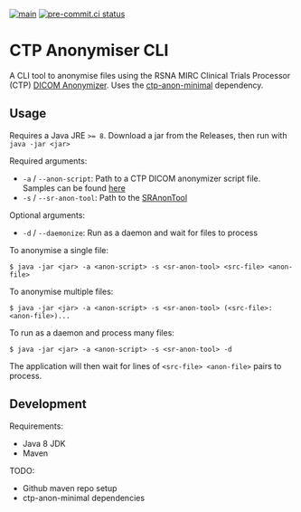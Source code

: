 [![main](https://github.com/smi/ctp-anon-cli/actions/workflows/main.yml/badge.svg)](https://github.com/smi/ctp-anon-cli/actions/workflows/main.yml)
[![pre-commit.ci status](https://results.pre-commit.ci/badge/github/SMI/ctp-anon-cli/main.svg)](https://results.pre-commit.ci/latest/github/SMI/ctp-anon-cli/main)

# CTP Anonymiser CLI

A CLI tool to anonymise files using the RSNA MIRC Clinical Trials Processor
(CTP)
[DICOM Anonymizer](https://mircwiki.rsna.org/index.php?title=The_CTP_DICOM_Anonymizer).
Uses the [ctp-anon-minimal](https://github.com/SMI/ctp-anon-minimal) dependency.

## Usage

Requires a Java JRE `>= 8`. Download a jar from the Releases, then run with
`java -jar <jar>`

Required arguments:

- `-a` / `--anon-script`: Path to a CTP DICOM anonymizer script file. Samples
  can be found
  [here](https://github.com/johnperry/CTP/tree/master/source/files/profiles/dicom)
- `-s` / `--sr-anon-tool`: Path to the
  [SRAnonTool](https://github.com/SMI/SmiServices/tree/master/src/applications/SRAnonTool)

Optional arguments:

- `-d` / `--daemonize`: Run as a daemon and wait for files to process

To anonymise a single file:

```console
$ java -jar <jar> -a <anon-script> -s <sr-anon-tool> <src-file> <anon-file>
```

To anonymise multiple files:

```console
$ java -jar <jar> -a <anon-script> -s <sr-anon-tool> (<src-file>:<anon-file>)...
```

To run as a daemon and process many files:

```console
$ java -jar <jar> -a <anon-script> -s <sr-anon-tool> -d
```

The application will then wait for lines of `<src-file> <anon-file>` pairs to
process.

## Development

Requirements:

- Java 8 JDK
- Maven

TODO:

- Github maven repo setup
- ctp-anon-minimal dependencies
